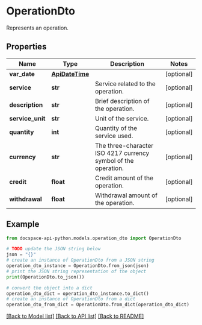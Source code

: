 # OperationDto
Represents an operation.

## Properties

Name | Type | Description | Notes
------------ | ------------- | ------------- | -------------
**var_date** | [**ApiDateTime**](ApiDateTime.md) |  | [optional] 
**service** | **str** | Service related to the operation. | [optional] 
**description** | **str** | Brief description of the operation. | [optional] 
**service_unit** | **str** | Unit of the service. | [optional] 
**quantity** | **int** | Quantity of the service used. | [optional] 
**currency** | **str** | The three-character ISO 4217 currency symbol of the operation. | [optional] 
**credit** | **float** | Credit amount of the operation. | [optional] 
**withdrawal** | **float** | Withdrawal amount of the operation. | [optional] 

## Example

```python
from docspace-api-python.models.operation_dto import OperationDto

# TODO update the JSON string below
json = "{}"
# create an instance of OperationDto from a JSON string
operation_dto_instance = OperationDto.from_json(json)
# print the JSON string representation of the object
print(OperationDto.to_json())

# convert the object into a dict
operation_dto_dict = operation_dto_instance.to_dict()
# create an instance of OperationDto from a dict
operation_dto_from_dict = OperationDto.from_dict(operation_dto_dict)
```
[[Back to Model list]](../README.md#documentation-for-models) [[Back to API list]](../README.md#documentation-for-api-endpoints) [[Back to README]](../README.md)


